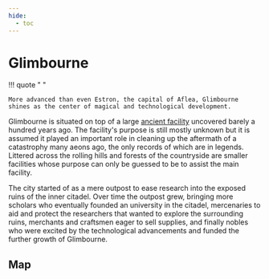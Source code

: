 ```yaml
---
hide:
  - toc
---
```

  [ancient facility]: ../Facilities/Inner%20Citadel%20Facility/

# Glimbourne

!!! quote " "

    More advanced than even Estron, the capital of Aflea, Glimbourne shines as the center of magical and technological development.

Glimbourne is situated on top of a large [ancient facility] uncovered barely a hundred years ago. The facility's purpose is still mostly unknown but it is assumed it played an important role in cleaning up the aftermath of a catastrophy many aeons ago, the only records of which are in legends. Littered across the rolling hills and forests of the countryside are smaller facilities whose purpose can only be guessed to be to assist the main facility.

The city started of as a mere outpost to ease research into the exposed ruins of the inner citadel. Over time the outpost grew, bringing more scholars who eventually founded an university in the citadel, mercenaries to aid and protect the researchers that wanted to explore the surrounding ruins, merchants and craftsmen eager to sell supplies, and finally nobles who were excited by the technological advancements and funded the further growth of Glimbourne.

## Map

<link rel="stylesheet" href="https://unpkg.com/leaflet@1.9.4/dist/leaflet.css" integrity="sha256-p4NxAoJBhIIN+hmNHrzRCf9tD/miZyoHS5obTRR9BMY=" crossorigin="" />
<script src="https://unpkg.com/leaflet@1.9.4/dist/leaflet.js" integrity="sha256-20nQCchB9co0qIjJZRGuk2/Z9VM+kNiyxNV1lvTlZBo=" crossorigin=""></script>

<style type="text/css">
#leaflet-map {
    width: 100%;
    margin: 0;
    z-index: 0;
    aspect-ratio: 1/1;
}
</style>

<div id="leaflet-map"></div>

<script type="text/javascript">
    document.addEventListener("DOMContentLoaded", function() {
        const bounds = [[0, 0], [1064, 1200]];
        const map = L.map("leaflet-map", {
            crs: L.CRS.Simple,
            maxBounds: bounds,
            minZoom: 0,
            maxZoom: 3,
        });

        const image = L.imageOverlay("../assets/img/glimbourne.svg", bounds).addTo(map);

        L.marker([629, 535], {url: "./Glimbourne/Scholar District/University"}).bindTooltip("University").on("click", markerOnClick).addTo(map);

        function markerOnClick(e) {
            console.log(e.target.options.url)
            window.location.href = `/glimbourne/${e.target.options.url}`
        }

        map.fitBounds(bounds);

    })
</script>

